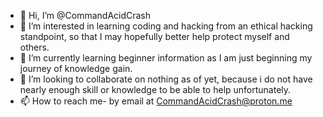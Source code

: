 - 👋 Hi, I’m @CommandAcidCrash
- 👀 I’m interested in learning coding and hacking from an ethical hacking standpoint, so that I may hopefully better help protect myself and others.
- 🌱 I’m currently learning beginner information as I am just beginning my journey of knowledge gain.
- 💞️ I’m looking to collaborate on nothing as of yet, because i do not have nearly enough skill or knowledge to be able to help unfortunately.
- 📫 How to reach me- by email at CommandAcidCrash@proton.me

<!---
CommandAcidCrash/CommandAcidCrash is a ✨ special ✨ repository because its `README.md` (this file) appears on your GitHub profile.
You can click the Preview link to take a look at your changes.
--->

